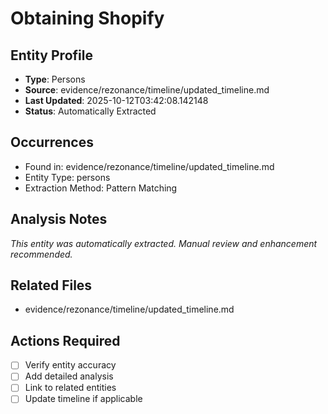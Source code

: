 # Obtaining Shopify

## Entity Profile
- **Type**: Persons
- **Source**: evidence/rezonance/timeline/updated_timeline.md
- **Last Updated**: 2025-10-12T03:42:08.142148
- **Status**: Automatically Extracted

## Occurrences
- Found in: evidence/rezonance/timeline/updated_timeline.md
- Entity Type: persons
- Extraction Method: Pattern Matching

## Analysis Notes
*This entity was automatically extracted. Manual review and enhancement recommended.*

## Related Files
- evidence/rezonance/timeline/updated_timeline.md

## Actions Required
- [ ] Verify entity accuracy
- [ ] Add detailed analysis
- [ ] Link to related entities
- [ ] Update timeline if applicable
